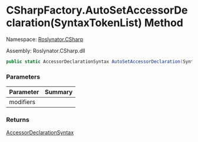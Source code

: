 # CSharpFactory\.AutoSetAccessorDeclaration\(SyntaxTokenList\) Method

Namespace: [Roslynator.CSharp](../../README.md)

Assembly: Roslynator\.CSharp\.dll

```csharp
public static AccessorDeclarationSyntax AutoSetAccessorDeclaration(SyntaxTokenList modifiers = default(SyntaxTokenList))
```

### Parameters

| Parameter | Summary |
| --------- | ------- |
| modifiers | |

### Returns

[AccessorDeclarationSyntax](https://docs.microsoft.com/en-us/dotnet/api/microsoft.codeanalysis.csharp.syntax.accessordeclarationsyntax)


